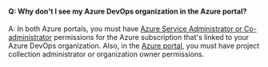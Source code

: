 #### Q:  Why don't I see my Azure DevOps organization in the Azure portal?

A:  In both Azure portals, you must have 
[Azure Service Administrator or Co-administrator](/azure/billing-add-change-azure-subscription-administrator) 
permissions for the Azure subscription that's linked to your Azure DevOps organization. 
Also, in the [Azure portal](https://portal.azure.com), you must have project collection administrator or organization owner permissions.